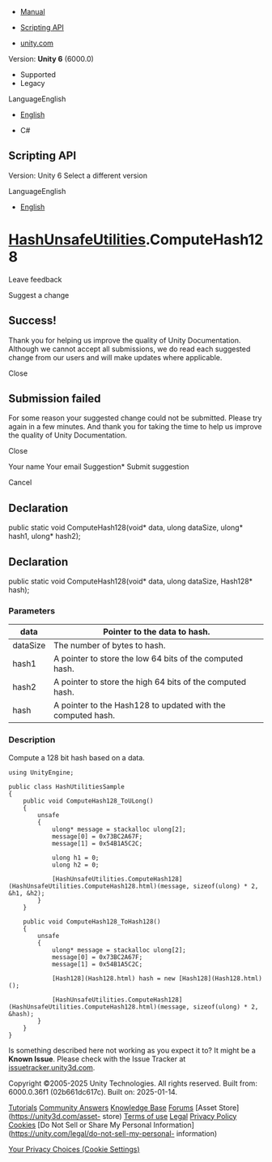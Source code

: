 [ ]()

  * [Manual](../Manual/index.html)
  * [Scripting API](../ScriptReference/index.html)

  * [unity.com](https://unity.com/)

Version: **Unity 6** (6000.0)

  * Supported
  * Legacy

LanguageEnglish

  * [English]()

  * C#

[ ](https://docs.unity3d.com)

## Scripting API

Version: Unity 6 Select a different version

LanguageEnglish

  * [English]()

#  [HashUnsafeUtilities](HashUnsafeUtilities.html).ComputeHash128

Leave feedback

Suggest a change

## Success!

Thank you for helping us improve the quality of Unity Documentation. Although
we cannot accept all submissions, we do read each suggested change from our
users and will make updates where applicable.

Close

## Submission failed

For some reason your suggested change could not be submitted. Please <a>try
again</a> in a few minutes. And thank you for taking the time to help us
improve the quality of Unity Documentation.

Close

Your name Your email Suggestion* Submit suggestion

Cancel

[ ]()

## Declaration

public static void ComputeHash128(void* data, ulong dataSize, ulong* hash1,
ulong* hash2);

## Declaration

public static void ComputeHash128(void* data, ulong dataSize, Hash128* hash);

### Parameters

data | Pointer to the data to hash.  
---|---  
dataSize | The number of bytes to hash.  
hash1 | A pointer to store the low 64 bits of the computed hash.  
hash2 | A pointer to store the high 64 bits of the computed hash.  
hash | A pointer to the Hash128 to updated with the computed hash.  
  
### Description

Compute a 128 bit hash based on a data.

    
    
    using UnityEngine;  
      
    public class HashUtilitiesSample
    {
        public void ComputeHash128_ToULong()
        {
            unsafe
            {
                ulong* message = stackalloc ulong[2];
                message[0] = 0x73BC2A67F;
                message[1] = 0x54B1A5C2C;  
      
                ulong h1 = 0;
                ulong h2 = 0;  
      
                [HashUnsafeUtilities.ComputeHash128](HashUnsafeUtilities.ComputeHash128.html)(message, sizeof(ulong) * 2, &h1, &h2);
            }
        }  
      
        public void ComputeHash128_ToHash128()
        {
            unsafe
            {
                ulong* message = stackalloc ulong[2];
                message[0] = 0x73BC2A67F;
                message[1] = 0x54B1A5C2C;  
      
                [Hash128](Hash128.html) hash = new [Hash128](Hash128.html)();  
      
                [HashUnsafeUtilities.ComputeHash128](HashUnsafeUtilities.ComputeHash128.html)(message, sizeof(ulong) * 2, &hash);
            }
        }
    }
    

Is something described here not working as you expect it to? It might be a
**Known Issue**. Please check with the Issue Tracker at
[issuetracker.unity3d.com](https://issuetracker.unity3d.com).

Copyright ©2005-2025 Unity Technologies. All rights reserved. Built from:
6000.0.36f1 (02b661dc617c). Built on: 2025-01-14.

[Tutorials](https://unity3d.com/learn) [Community
Answers](https://answers.unity3d.com) [Knowledge
Base](https://support.unity3d.com/hc/en-us)
[Forums](https://forum.unity3d.com) [Asset Store](https://unity3d.com/asset-
store) [Terms of use](https://docs.unity3d.com/Manual/TermsOfUse.html)
[Legal](https://unity.com/legal) [Privacy
Policy](https://unity.com/legal/privacy-policy)
[Cookies](https://unity.com/legal/cookie-policy) [Do Not Sell or Share My
Personal Information](https://unity.com/legal/do-not-sell-my-personal-
information)

[Your Privacy Choices (Cookie Settings)](javascript:void\(0\);)

